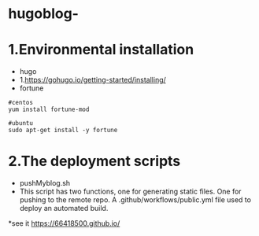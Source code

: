 # hugoblog-
# 1.Environmental installation
* hugo
* 1.https://gohugo.io/getting-started/installing/
* fortune
```
#centos
yum install fortune-mod

#ubuntu
sudo apt-get install -y fortune
```

# 2.The deployment scripts
* pushMyblog.sh 
* This script has two functions, one for generating static files. One for pushing to the remote repo. A .github/workflows/public.yml file used to deploy an automated build.

*see it https://66418500.github.io/ 


